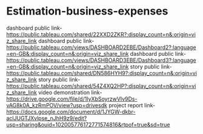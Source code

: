 # Estimation-business-expenses

dashboard public link-https://public.tableau.com/shared/22XXD2ZKR?:display_count=n&:origin=viz_share_link
dashboard public link-https://public.tableau.com/views/DASHBOARD2EBE/Dashboard2?:language=en-GB&:display_count=n&:origin=viz_share_link
dashboard public link-https://public.tableau.com/views/DASHBOARD3EBE/Dashboard3?:language=en-GB&:display_count=n&:origin=viz_share_link
story public link-https://public.tableau.com/shared/DN586HYH9?:display_count=n&:origin=viz_share_link
story public link-https://public.tableau.com/shared/54Z4XQ2HP?:display_count=n&:origin=viz_share_link
video demonstration link-https://drive.google.com/file/d/1IyXbSoyrzwVIv9Ds-vAG8k0A_kzRmPOV/view?usp=drivesdk
project report link-https://docs.google.com/document/d/1JYGW-dkbr-aclJUGTJXvlpse_nJhH9z9/edit?usp=sharing&ouid=102005776172771574816&rtpof=true&sd=true
